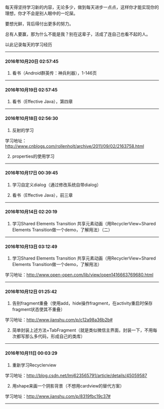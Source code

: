 每天得坚持学习新的内容，无论多少，做到每天进步一点点，这样你才能实现你的理想，你才不会是别人眼中的一坨屎。

要想光鲜，背后得付出更多的努力。

总有人要赢，那为什么不能是我？别在这辈子，活成了连自己也看不起的人。

以此记录每天的学习经历


***
#### 2016年10月20日 02:57:45
  1. 看书（Android群英传：神兵利器），1-146页
  
***
#### 2016年10月19日 02:57:45
  1. 看书（Effective Java），第四章
  
***
#### 2016年10月18日 02:56:30
  1. 反射的学习
  
  学习地址：http://www.cnblogs.com/rollenholt/archive/2011/09/02/2163758.html
  
  2. properties的使用学习
  
***
#### 2016年10月17日 00:39:45
  1. 学习自定义dialog（通过修改系统自带dialog）
  
  2. 看书（Effective Java），前三章
  
***
#### 2016年10月14日 02:20:19
  1. 学习Shared Elements Transition 共享元素动画（用RecyclerView+Shared Elements Transition做一个demo，了解用法）（二）
  
***
#### 2016年10月13日 03:12:49
  1. 学习Shared Elements Transition 共享元素动画（用RecyclerView+Shared Elements Transition做一个demo，了解用法）

  学习地址：http://www.open-open.com/lib/view/open1416663769680.html
  
***
#### 2016年10月12日 01:25:42
  1. 告别fragment重叠（使用add，hide操作fragment，在activity重启时保存fragment状态使其不重叠）
  
  学习地址：http://www.jianshu.com/p/c12a98a36b2b#
  
  2. 简单封装上述方法+TabFragment（就是类似微信主界面，封装一下，不用每次都写那么多代码，形成自己的类库）
  
***
#### 2016年10月11日 00:03:29
  1. 重新学习Recyclerview
  
  学习地址：http://blog.csdn.net/lmj623565791/article/details/45059587
  
  2. 用shape来画一个阴影背景（不想用cardview的替代方案）
  
  学习地址：http://www.jianshu.com/p/8319fbc19c37#
  
***
